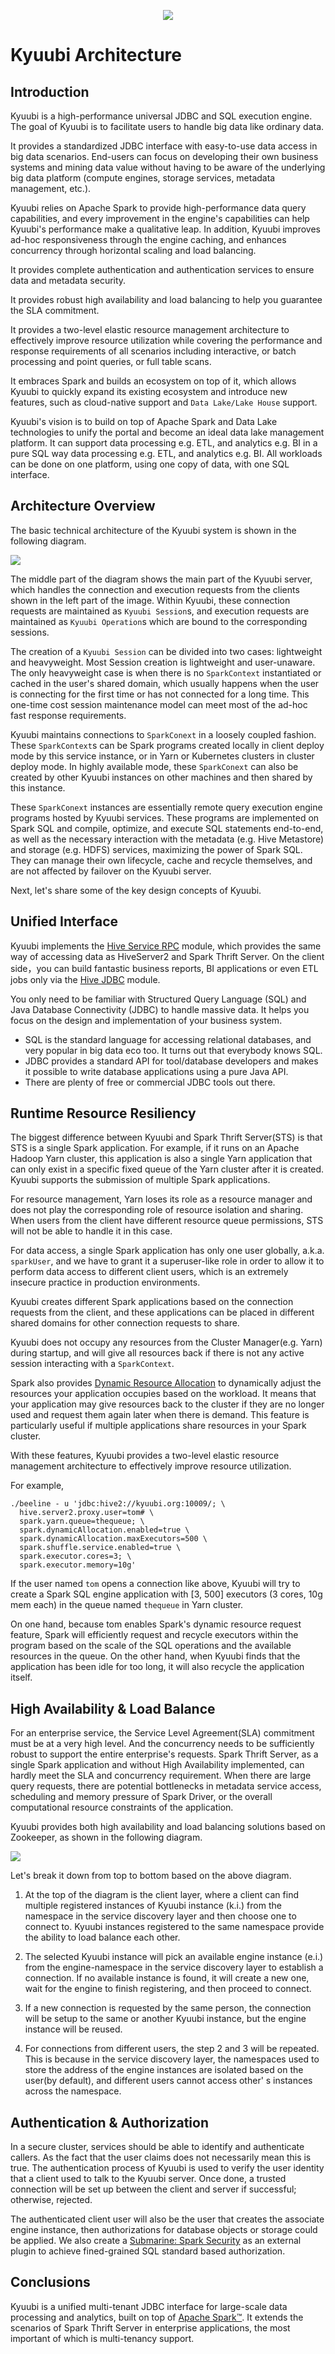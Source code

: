 <div align=center>

![](../imgs/kyuubi_logo_simple.png)

</div>

# Kyuubi Architecture

## Introduction

Kyuubi is a high-performance universal JDBC and SQL execution engine. The goal of Kyuubi is to facilitate users to handle big data like ordinary data.

It provides a standardized JDBC interface with easy-to-use data access in big data scenarios.
End-users can focus on developing their own business systems and mining data value without having to be aware of the underlying big data platform (compute engines, storage services, metadata management, etc.).

Kyuubi relies on Apache Spark to provide high-performance data query capabilities,
and every improvement in the engine's capabilities can help Kyuubi's performance make a qualitative leap.
In addition, Kyuubi improves ad-hoc responsiveness through the engine caching,
and enhances concurrency through horizontal scaling and load balancing.

It provides complete authentication and authentication services to ensure data and metadata security.

It provides robust high availability and load balancing to help you guarantee the SLA commitment.

It provides a two-level elastic resource management architecture to effectively improve resource utilization while covering the performance and response requirements of all scenarios including interactive,
or batch processing and point queries, or full table scans.

It embraces Spark and builds an ecosystem on top of it,
which allows Kyuubi to quickly expand its existing ecosystem and introduce new features,
such as cloud-native support and `Data Lake/Lake House` support.

Kyuubi's vision is to build on top of Apache Spark and Data Lake technologies to unify the portal and become an ideal data lake management platform.
It can support data processing e.g. ETL, and analytics e.g. BI in a pure SQL way data processing e.g. ETL, and analytics e.g. BI.
All workloads can be done on one platform, using one copy of data, with one SQL interface.

## Architecture Overview

The basic technical architecture of the Kyuubi system is shown in the following diagram.

![](../imgs/kyuubi_architecture_new.png)

The middle part of the diagram shows the main part of the Kyuubi server,
which handles the connection and execution requests from the clients shown in the left part of the image. Within Kyuubi,
these connection requests are maintained as `Kyuubi Session`s,
and execution requests are maintained as `Kyuubi Operation`s which are bound to the corresponding sessions.

The creation of a `Kyuubi Session` can be divided into two cases: lightweight and heavyweight.
Most Session creation is lightweight and user-unaware.
The only heavyweight case is when there is no `SparkContext` instantiated or cached in the user's shared domain,
which usually happens when the user is connecting for the first time or has not connected for a long time.
This one-time cost session maintenance model can meet most of the ad-hoc fast response requirements.

Kyuubi maintains connections to `SparkConext` in a loosely coupled fashion. These `SparkContext`s can be Spark programs created locally in client deploy mode by this service instance,
or in Yarn or Kubernetes clusters in cluster deploy mode.
In highly available mode, these `SparkConext` can also be created by other Kyuubi instances on other machines and then shared by this instance.

These `SparkConext` instances are essentially remote query execution engine programs hosted by Kyuubi services.
These programs are implemented on Spark SQL and compile, optimize, and execute SQL statements end-to-end,
as well as the necessary interaction with the metadata (e.g. Hive Metastore) and storage (e.g. HDFS) services,
maximizing the power of Spark SQL.
They can manage their own lifecycle,
cache and recycle themselves,
and are not affected by failover on the Kyuubi server.

Next, let's share some of the key design concepts of Kyuubi.

## Unified Interface

Kyuubi implements the [Hive Service RPC](https://mvnrepository.com/artifact/org.apache.hive/hive-service-rpc/2.3.7) module,
which provides the same way of accessing data as HiveServer2 and Spark Thrift Server.
On the client side，you can build fantastic business reports, BI applications or even ETL jobs only via the [Hive JDBC](https://mvnrepository.com/artifact/org.apache.hive/hive-jdbc/2.3.7) module.

You only need to be familiar with Structured Query Language (SQL) and Java Database Connectivity (JDBC) to handle massive data.
It helps you focus on the design and implementation of your business system.

- SQL is the standard language for accessing relational databases, and very popular in big data eco too.
  It turns out that everybody knows SQL.
- JDBC provides a standard API for tool/database developers and makes it possible to write database applications using a pure Java API.
- There are plenty of free or commercial JDBC tools out there.

## Runtime Resource Resiliency

The biggest difference between Kyuubi and Spark Thrift Server(STS) is that STS is a single Spark application.
For example, if it runs on an Apache Hadoop Yarn cluster,
this application is also a single Yarn application that can only exist in a specific fixed queue of the Yarn cluster after it is created.
Kyuubi supports the submission of multiple Spark applications.

For resource management, Yarn loses its role as a resource manager and does not play the corresponding role of resource isolation and sharing.
When users from the client have different resource queue permissions,
STS will not be able to handle it in this case.

For data access, a single Spark application has only one user globally,
a.k.a. `sparkUser`, and we have to grant it a superuser-like role in order to allow it to perform data access to different client users,
which is an extremely insecure practice in production environments.

Kyuubi creates different Spark applications based on the connection requests from the client,
and these applications can be placed in different shared domains for other connection requests to share.

Kyuubi does not occupy any resources from the Cluster Manager(e.g. Yarn) during startup, and will give all resources back if there
is not any active session interacting with a `SparkContext`.

Spark also provides [Dynamic Resource Allocation](http://spark.apache.org/docs/latest/job-scheduling.html#dynamic-resource-allocation) to dynamically adjust the resources your application occupies based on the workload. It means
that your application may give resources back to the cluster if they are no longer used and request them again later when
there is demand. This feature is particularly useful if multiple applications share resources in your Spark cluster.

With these features, Kyuubi provides a two-level elastic resource management architecture to effectively improve resource utilization.

For example,

```shell
./beeline - u 'jdbc:hive2://kyuubi.org:10009/; \
  hive.server2.proxy.user=tom# \
  spark.yarn.queue=thequeue; \
  spark.dynamicAllocation.enabled=true \
  spark.dynamicAllocation.maxExecutors=500 \
  spark.shuffle.service.enabled=true \
  spark.executor.cores=3; \
  spark.executor.memory=10g'

```

If the user named `tom` opens a connection like above, Kyuubi will try to create a Spark SQL engine application with [3, 500] executors (3 cores, 10g mem each) in the queue named `thequeue` in Yarn cluster.

On one hand, because tom enables Spark's dynamic resource request feature,
Spark will efficiently request and recycle executors within the program based on the scale of the SQL operations and the available resources in the queue.
On the other hand, when Kyuubi finds that the application has been idle for too long, it will also recycle the application itself.


## High Availability & Load Balance

For an enterprise service, the Service Level Agreement(SLA) commitment must be at a very high level.
And the concurrency needs to be sufficiently robust to support the entire enterprise's requests.
Spark Thrift Server, as a single Spark application and without High Availability implemented, can hardly meet the SLA and concurrency requirement.
When there are large query requests, there are potential bottlenecks in metadata service access, scheduling and memory pressure of Spark Driver, or the overall computational resource constraints of the application.

Kyuubi provides both high availability and load balancing solutions based on Zookeeper, as shown in the following diagram.

![](../imgs/ha.png)

Let's break it down from top to bottom based on the above diagram.

1. At the top of the diagram is the client layer,
where a client can find multiple registered instances of Kyuubi instance (k.i.) from the namespace in the service discovery layer and then choose one to connect to.
Kyuubi instances registered to the same namespace provide the ability to load balance each other.

2. The selected Kyuubi instance will pick an available engine instance (e.i.) from the engine-namespace in the service discovery layer to establish a connection.
If no available instance is found, it will create a new one, wait for the engine to finish registering, and then proceed to connect.

3. If a new connection is requested by the same person, the connection will be setup to the same or another Kyuubi instance, but the engine instance will be reused.

4. For connections from different users, the step 2 and 3 will be repeated. 
This is because in the service discovery layer,
the namespaces used to store the address of the engine instances are isolated based on the user(by default),
and different users cannot access other' s instances across the namespace.

## Authentication & Authorization

In a secure cluster, services should be able to identify and authenticate callers.
As the fact that the user claims does not necessarily mean this is true.
The authentication process of Kyuubi is used to verify the user identity that a client used to talk to the Kyuubi server.
Once done, a trusted connection will be set up between the client and server if successful; otherwise, rejected.

The authenticated client user will also be the user that creates the associate engine instance, then authorizations for database objects or storage could be applied.
We also create a [Submarine: Spark Security](https://mvnrepository.com/artifact/org.apache.submarine/submarine-spark-security) as an external plugin to achieve fined-grained SQL standard based authorization.

## Conclusions

Kyuubi is a unified multi-tenant JDBC interface for large-scale data processing and analytics, built on top of [Apache Spark™](http://spark.apache.org/).
It extends the scenarios of Spark Thrift Server in enterprise applications, the most important of which is multi-tenancy support.
